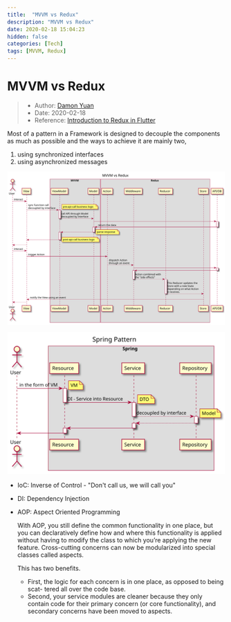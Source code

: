 ```yaml
---
title:  "MVVM vs Redux"
description: "MVVM vs Redux"
date: 2020-02-18 15:04:23
hidden: false
categories: [Tech]
tags: [MVVM, Redux]
---
```

# MVVM vs Redux

> * Author: [Damon Yuan](https://www.damonyuan.com)
> * Date: 2020-02-18
> * Reference: [Introduction to Redux in Flutter](https://blog.novoda.com/introduction-to-redux-in-flutter/)

Most of a pattern in a Framework is designed to decouple the components as much as possible and the ways to achieve it are mainly two, 

  1. using synchronized interfaces
  2. using asynchronized messages

![MVVM vs Redux](mvvm-redux.svg "MVVM vs Redux")  

![Spring](spring-pattern.svg "Spring")  

- IoC: Inverse of Control - "Don't call us, we will call you"
- DI: Dependency Injection
- AOP: Aspect Oriented Programming
   
   With AOP, you still define the common functionality in one place, but you can declaratively define how and where this functionality is applied without having to modify the class to which you’re applying the new feature. Cross-cutting concerns can now be modularized into special classes called aspects. 
   
   This has two benefits. 
   
   - First, the logic for each concern is in one place, as opposed to being scat- tered all over the code base. 
   - Second, your service modules are cleaner because they only contain code for their primary concern (or core functionality), and secondary concerns have been moved to aspects.


